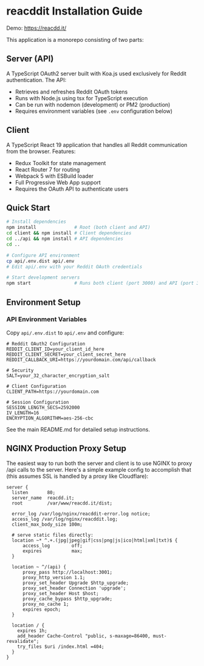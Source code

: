 # reacddit Installation Guide

Demo: https://reacdd.it/

This application is a monorepo consisting of two parts:

## Server (API)
A TypeScript OAuth2 server built with Koa.js used exclusively for Reddit authentication. The API:
- Retrieves and refreshes Reddit OAuth tokens
- Runs with Node.js using tsx for TypeScript execution
- Can be run with nodemon (development) or PM2 (production)
- Requires environment variables (see `.env` configuration below)

## Client
A TypeScript React 19 application that handles all Reddit communication from the browser. Features:
- Redux Toolkit for state management
- React Router 7 for routing
- Webpack 5 with ESBuild loader
- Full Progressive Web App support
- Requires the OAuth API to authenticate users
## Quick Start

```bash
# Install dependencies
npm install              # Root (both client and API)
cd client && npm install # Client dependencies
cd ../api && npm install # API dependencies
cd ..

# Configure API environment
cp api/.env.dist api/.env
# Edit api/.env with your Reddit OAuth credentials

# Start development servers
npm start                # Runs both client (port 3000) and API (port 3001)
```

## Environment Setup

### API Environment Variables
Copy `api/.env.dist` to `api/.env` and configure:

```env
# Reddit OAuth2 Configuration
REDDIT_CLIENT_ID=your_client_id_here
REDDIT_CLIENT_SECRET=your_client_secret_here
REDDIT_CALLBACK_URI=https://yourdomain.com/api/callback

# Security
SALT=your_32_character_encryption_salt

# Client Configuration
CLIENT_PATH=https://yourdomain.com

# Session Configuration
SESSION_LENGTH_SECS=2592000
IV_LENGTH=16
ENCRYPTION_ALGORITHM=aes-256-cbc
```

See the main README.md for detailed setup instructions.

## NGINX Production Proxy Setup
The easiest way to run both the server and client is to use NGINX to proxy /api calls to the server. Here's a simple example config to accomplish that (this assumes SSL is handled by a proxy like Cloudflare):

```
server {
  listen       80;
  server_name  reacdd.it;
  root         /var/www/reacdd.it/dist;

  error_log /var/log/nginx/reacddit-error.log notice;
  access_log /var/log/nginx/reacddit.log;
  client_max_body_size 100m;

  # serve static files directly:
  location ~* ^.+.(jpg|jpeg|gif|css|png|js|ico|html|xml|txt)$ {
      access_log        off;
      expires           max;
  }

  location ~ ^/(api) {
      proxy_pass http://localhost:3001;
      proxy_http_version 1.1;
      proxy_set_header Upgrade $http_upgrade;
      proxy_set_header Connection 'upgrade';
      proxy_set_header Host $host;
      proxy_cache_bypass $http_upgrade;
      proxy_no_cache 1;
      expires epoch;
  }

  location / {
    expires 1h;
    add_header Cache-Control "public, s-maxage=86400, must-revalidate";
    try_files $uri /index.html =404;
  }
}
```
